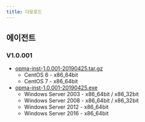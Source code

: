 ```yaml
---
title: 다운로드
---
```


## 에이전트

### V1.0.001

- [opma-inst-1.0.001-20190425.tar.gz](opma-inst-1.0.001-20190425.tar.gz)
  - CentOS 6 - x86_64bit
  - CentOS 7 - x86_64bit    
- [opma-inst-1.0.001-20190425.exe](opma-inst-1.0.001-20190425.exe_)
  - Windows Server 2003 - x86_64bit / x86_32bit
  - Windows Server 2008 - x86_64bit / x86_32bit
  - Windows Server 2012 - x86_64bit
  - Windows Server 2016 - x86_64bit
